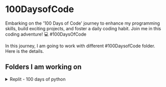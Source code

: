 # 100DaysofCode
Embarking on the '100 Days of Code' journey to enhance my programming skills, build exciting projects, and foster a daily coding habit. Join me in this coding adventure! 💻 #100DaysOfCode

In this journey, I am going to work with different #100DaysofCode folder. Here is the details.

## Folders I  am working on

<details>
<summary>Replit - 100 days of python</summary>

In this course, I will build games, apps, and websites by mastering Python programming. Start the course to build 100 projects. <br>
Link : https://replit.com/learn/100-days-of-python/

- [X] Day 1 : Hello World
- [] Day 2 : Input and Variables
- [] Day 3 : Concat...what?
- [] Day 4 : 'Print' in Color!
- [] Day 5 : If this...else that!
- [] Day 6 : What the elif is this?
- [] Day 7 : Nesting ~Dolls~ Code
- [] Day 8 : Affirmation Generator
- [] Day 9 : Casting Spells on Your Code
- [] Day 10 : Show Me the $$
</details>

